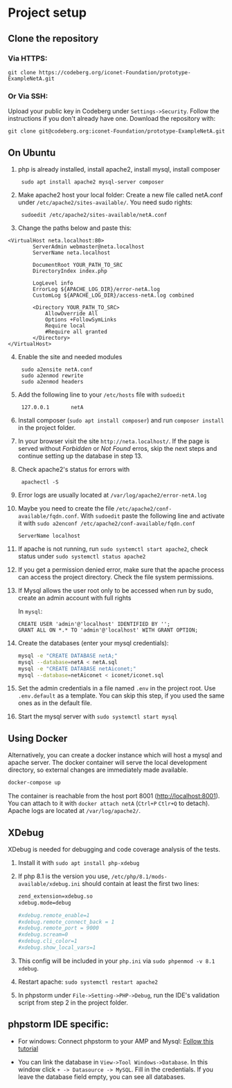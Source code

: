 # Project setup

## Clone the repository

### Via HTTPS:

    git clone https://codeberg.org/iconet-Foundation/prototype-ExampleNetA.git

### Or Via SSH:

Upload your public key in Codeberg under `Settings->Security`. Follow the instructions if you don't already have one.
Download the repository with:

    git clone git@codeberg.org:iconet-Foundation/prototype-ExampleNetA.git

## On Ubuntu

1. php is already installed, install apache2, install mysql, install composer

        sudo apt install apache2 mysql-server composer

2. Make apache2 host your local folder: Create a new file called netA.conf under `/etc/apache2/sites-available/`. You
   need sudo rights:

        sudoedit /etc/apache2/sites-available/netA.conf

3. Change the paths below and paste this:

```apacheconf
<VirtualHost neta.localhost:80>
        ServerAdmin webmaster@neta.localhost
        ServerName neta.localhost

        DocumentRoot YOUR_PATH_TO_SRC
        DirectoryIndex index.php

        LogLevel info
        ErrorLog ${APACHE_LOG_DIR}/error-netA.log
        CustomLog ${APACHE_LOG_DIR}/access-netA.log combined

        <Directory YOUR_PATH_TO_SRC>
            AllowOverride All
            Options +FollowSymLinks
            Require local
            #Require all granted
        </Directory>
</VirtualHost>
```

4. Enable the site and needed modules

        sudo a2ensite netA.conf
        sudo a2enmod rewrite 
        sudo a2enmod headers


5. Add the following line to your `/etc/hosts` file with `sudoedit`

        127.0.0.1       netA

6. Install composer (`sudo apt install composer`) and run `composer install` in the project folder.


7. In your browser visit the site `http://neta.localhost/`. If the page is served without _Forbidden_ or _Not Found_
   erros, skip the next steps and continue setting up the database in step 13.


8. Check apache2's status for errors with

        apachectl -S


9. Error logs are usually located at `/var/log/apache2/error-netA.log`


10. Maybe you need to create the file `/etc/apache2/conf-available/fqdn.conf`. With `sudoedit` paste the following line
    and activate it with `sudo a2enconf /etc/apache2/conf-available/fqdn.conf`

        ServerName localhost


11. If apache is not running, run `sudo systemctl start apache2`, check status under `sudo systemctl status apache2`


12. If you get a permission denied error, make sure that the apache process can access the project directory. Check the
    file system permissions.


13. If Mysql allows the user root only to be accessed when run by sudo, create an admin account with full rights

    In `mysql`:

    ```mysql
    CREATE USER 'admin'@'localhost' IDENTIFIED BY '';
    GRANT ALL ON *.* TO 'admin'@'localhost' WITH GRANT OPTION;
    ```

14. Create the databases (enter your mysql credentials):
    ``` bash
    mysql -e "CREATE DATABASE netA;"
    mysql --database=netA < netA.sql
    mysql -e "CREATE DATABASE netAiconet;"
    mysql --database=netAiconet < iconet/iconet.sql
    ```

15. Set the admin credentials in a file named `.env` in the project root. Use `.env.default` as a template. You can skip
    this step, if you used the same ones as in the default file.


16. Start the mysql server with `sudo systemctl start mysql`

## Using Docker

Alternatively, you can create a docker instance which will host a mysql and apache server.
The docker container will serve the local development directory, so external changes are immediately made available.

```bash
docker-compose up
```

The container is reachable from the host port 8001 ([http://localhost:8001](http://localhost:8001)). You can attach to
it with `docker attach netA` (`Ctrl+P` `Ctlr+Q` to detach). Apache logs are located at `/var/log/apache2/`.


## XDebug

XDebug is needed for debugging and code coverage analysis of the tests.
1. Install it with `sudo apt install php-xdebug`
2. If php 8.1 is the version you use, `/etc/php/8.1/mods-available/xdebug.ini` should contain at least the first two lines:

    ```apache
    zend_extension=xdebug.so
    xdebug.mode=debug

    #xdebug.remote_enable=1
    #xdebug.remote_connect_back = 1
    #xdebug.remote_port = 9000
    #xdebug.scream=0 
    #xdebug.cli_color=1
    #xdebug.show_local_vars=1
    ```

3. This config will be included in your `php.ini` via `sudo phpenmod -v 8.1 xdebug`.
4. Restart apache: `sudo systemctl restart apache2`
5. In phpstorm under `File->Setting->PHP->Debug`, run the IDE's validation script from step 2 in the project folder.






## phpstorm IDE specific:

- For windows: Connect phpstorm to your AMP and
  Mysql: [Follow this tutorial](https://www.jetbrains.com/help/phpstorm/installing-an-amp-package.html)

- You can link the database in `View->Tool Windows->Database`. In this window click `+ -> Datasource -> MySQL`. Fill in the credentials. If you leave the database field empty, you can see all databases.

